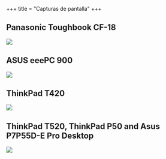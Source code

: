 +++
title = "Capturas de pantalla"
+++

## Panasonic Toughbook CF-18
<img class="img-responsive" src="/img/hardware/panasonic-toughbook-cf18.png"/>

## ASUS eeePC 900
<img class="img-responsive" src="/img/hardware/asus-eepc-900.png"/>

## ThinkPad T420
<img class="img-responsive" src="/img/hardware/thinkpad-t420.png"/>

## ThinkPad T520, ThinkPad P50 and Asus P7P55D-E Pro Desktop
<img class="img-responsive" src="/img/hardware/T520-P50-Asus-Desktop"/>
